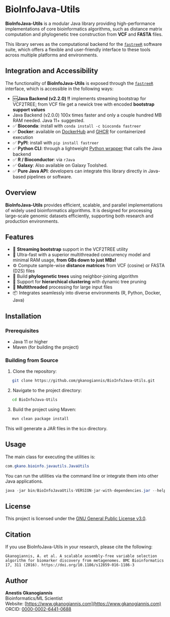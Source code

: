 # BioInfoJava-Utils

**BioInfoJava-Utils**  is a modular Java library providing high-performance implementations of core bioinformatics algorithms, such as distance matrix computation and phylogenetic tree construction from **VCF** and **FASTA** files.

This library serves as the computational backend for the [`fastreeR`](https://github.com/gkanogiannis/fastreeR) software suite, which offers a flexible and user-friendly interface to these tools across multiple platforms and environments.

## Integration and Accessibility

The functionality of **BioInfoJava-Utils** is exposed through the [`fastreeR`](https://github.com/gkanogiannis/fastreeR) interface, which is accessible in the following ways:

- 🆕**Java Backend (v2.2.0) !!** implements streaming bootstrap for VCF2TREE; from VCF file get a newick tree with encoded **bootstrap support values**
- Java Backend (v2.0.0) 100x times faster and only
  a couple hundred MB RAM needed. Java 11+ suggested.
- ✅ **Bioconda**: install with `conda install -c bioconda fastreer`
- ✅ **Docker**: available on
  [DockerHub](https://hub.docker.com/r/gkanogiannis/fastreer) and
  [GHCR](https://ghcr.io/gkanogiannis/fastreer) for containerized
  execution
- ✅ **PyPI**: install with `pip install fastreer`
- ✅ **Python CLI**: through a lightweight [Python
  wrapper](https://github.com/gkanogiannis/fastreeR/blob/devel/fastreeR.py)
  that calls the Java backend
- ✅ **R / Bioconductor**: via `rJava`
- ✅ **Galaxy**: Also available on Galaxy Toolshed.
- ✅ **Pure Java API**: developers can integrate this library directly
  in Java-based pipelines or software.

## Overview

**BioInfoJava-Utils** provides efficient, scalable, and parallel implementations of widely used bioinformatics algorithms. It is designed for processing large-scale genomic datasets efficiently, supporting both research and production environments.

## Features

* 🥾 **Streaming bootstrap** support in the VCF2TREE utility
* 🚀 Ultra-fast with a superior multithreaded concurrency model
  and minimal RAM usage, **from GBs down to just MBs!**
* ⚙️ Compute sample-wise **distance matrices** from VCF (cosine) or FASTA (D2S) files
* 🌳 Build **phylogenetic trees** using neighbor-joining algorithm
* 🧬 Support for **hierarchical clustering** with dynamic tree pruning
* 🔄 **Multithreaded** processing for large input files
* 📦 Integrates seamlessly into diverse environments (R, Python, Docker, Java)

## Installation

### Prerequisites

* Java 11 or higher
* Maven (for building the project)

### Building from Source

1. Clone the repository:

```bash
   git clone https://github.com/gkanogiannis/BioInfoJava-Utils.git
```

2. Navigate to the project directory:

```bash
   cd BioInfoJava-Utils
```

3. Build the project using Maven:

```bash
   mvn clean package install
```

This will generate a JAR files in the `bin` directory.

## Usage

The main class for executing the utilities is:

```java
com.gkano.bioinfo.javautils.JavaUtils
```

You can run the utilities via the command line or integrate them into other Java applications.

```java
java -jar bin/BioInfoJavaUtils-VERSION-jar-with-dependencies.jar --help
```

## License

This project is licensed under the [GNU General Public License v3.0](LICENSE).

## Citation

If you use BioInfoJava-Utils in your research, please cite the following:

```
Gkanogiannis, A. et al. A scalable assembly-free variable selection algorithm for biomarker discovery from metagenomes. BMC Bioinformatics 17, 311 (2016). https://doi.org/10.1186/s12859-016-1186-3
```

## Author

**Anestis Gkanogiannis**  
Bioinformatics/ML Scientist  
Website: [https://www.gkanogiannis.com](https://www.gkanogiannis.com)  
ORCID: [0000-0002-6441-0688](https://orcid.org/0000-0002-6441-0688)
